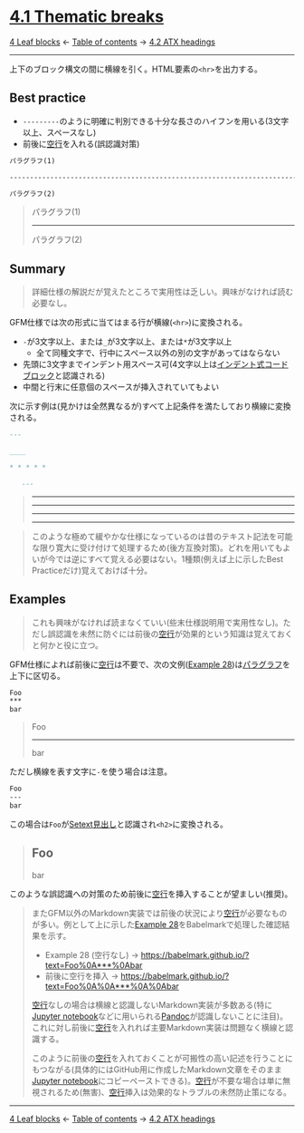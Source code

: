 # [4.1 Thematic breaks](https://higuma.github.io/github-flabored-markdown/#thematic-breaks)

[4 Leaf blocks](leaf-blocks.md)
← [Table of contents](index.md) →
[4.2 ATX headings](atx-headings.md)

------------------------------------------------------------------------

上下のブロック構文の間に横線を引く。HTML要素の`<hr>`を出力する。

## Best practice

* `---------`のように明確に判別できる十分な長さのハイフンを用いる(3文字以上、スペースなし)
* 前後に[空行]を入れる(誤認識対策)

```markdown
パラグラフ(1)

------------------------------------------------------------------------

パラグラフ(2)
```

> パラグラフ(1)
> 
> ------------------------------------------------------------------------
> 
> パラグラフ(2)

## Summary

> 詳細仕様の解説だが覚えたところで実用性は乏しい。興味がなければ読む必要なし。

GFM仕様では次の形式に当てはまる行が横線(`<hr>`)に変換される。

* `-`が3文字以上、または``_``が3文字以上、または``*``が3文字以上
    * 全て同種文字で、行中にスペース以外の別の文字があってはならない
* 先頭に3文字までインデント用スペース可(4文字以上は[インデント式コードブロック]と認識される)
* 中間と行末に任意個のスペースが挿入されていてもよい

次に示す例は(見かけは全然異なるが)すべて上記条件を満たしており横線に変換される。

```markdown
---

____

* * * * *

   ---
```

> ---
> 
> ____
> 
> * * * * *
> 
>    ---

> このような極めて緩やかな仕様になっているのは昔のテキスト記法を可能な限り寛大に受け付けて処理するため(後方互換対策)。どれを用いてもよいが今では逆にすべて覚える必要はない。1種類(例えば上に示したBest Practiceだけ)覚えておけば十分。

## Examples

> これも興味がなければ読まなくていい(些末仕様説明用で実用性なし)。ただし誤認識を未然に防ぐには前後の[空行]が効果的という知識は覚えておくと何かと役に立つ。

GFM仕様によれば前後に[空行]は不要で、次の文例([Example 28])は[パラグラフ]を上下に区切る。

```markdown
Foo
***
bar
```

> Foo
> ***
> bar

ただし横線を表す文字に`-`を使う場合は注意。

```markdown
Foo
---
bar
```

この場合は`Foo`が[Setext見出し]と認識され``<h2>``に変換される。

> Foo
> ---
> bar

このような誤認識への対策のため前後に[空行]を挿入することが望ましい(推奨)。

> またGFM以外のMarkdown実装では前後の状況により[空行]が必要なものが多い。例として上に示した[Example 28]をBabelmarkで処理した確認結果を示す。
> 
> * Example 28 (空行なし) → https://babelmark.github.io/?text=Foo%0A***%0Abar
> * 前後に空行を挿入 → https://babelmark.github.io/?text=Foo%0A%0A***%0A%0Abar
> 
> [空行]なしの場合は横線と認識しないMarkdown実装が多数ある(特に[Jupyter notebook]などに用いられる[Pandoc]が認識しないことに注目)。これに対し前後に[空行]を入れれば主要Markdown実装は問題なく横線と認識する。
> 
> このように前後の[空行]を入れておくことが可搬性の高い記述を行うことにもつながる(具体的にはGitHub用に作成したMarkdown文章をそのまま[Jupyter notebook]にコピーペーストできる)。[空行]が不要な場合は単に無視されるため(無害)、[空行]挿入は効果的なトラブルの未然防止策になる。

------------------------------------------------------------------------

[4 Leaf blocks](leaf-blocks.md)
← [Table of contents](index.md) →
[4.2 ATX headings](atx-headings.md)

[Example 28]: https://higuma.github.io/github-flabored-markdown/#example-28
[Jupyter Notebook]: https://jupyter.org/
[Pandoc]: https://pandoc.org/
[Setext見出し]: setext-headings.md
[インデント式コードブロック]: indented-code-blocks.md
[パラグラフ]: paragraphs.md
[空行]: blank-lines.md
[空白文字]: https://higuma.github.io/github-flabored-markdown/#whitespace-character
[正規表現]: https://deeloper.mozilla.org/ja/docs/Web/JavaScript/Guide/Regular_Expressions
[見出し]: #42-atx-headings
